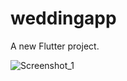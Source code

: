 # weddingapp

A new Flutter project.

![Screenshot_1](https://github.com/user-attachments/assets/8553b8dc-a4d6-4da0-b5b3-7febb67e4763)
